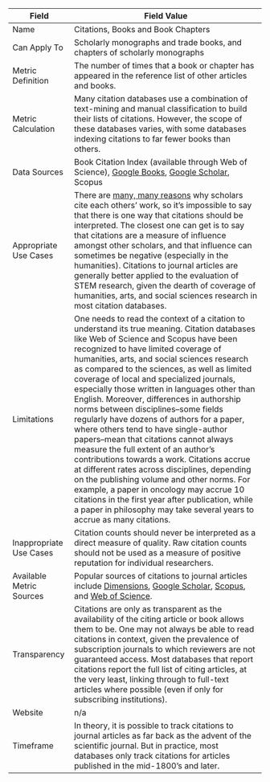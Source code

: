 | Field | Field Value |
|------------------------------|-------------------------------------------------|
| Name | Citations, Books and Book Chapters
| Can Apply To |  Scholarly monographs and trade books, and chapters of scholarly monographs
| Metric Definition | The number of times that a book or chapter has appeared in the reference list of other articles and books.
| Metric Calculation | Many citation databases use a combination of text-mining and manual classification to build their lists of citations. However, the scope of these databases varies, with some databases indexing citations to far fewer books than others.
| Data Sources | Book Citation Index (available through Web of Science), [Google Books](https://books.google.com/), [Google Scholar](https://scholar.google.com/), Scopus
| Appropriate Use Cases | There are [many, many reasons](https://books.google.com/books/about/The_Citation_Process.html?id=bfLgAAAAMAAJ) why scholars cite each others’ work, so it’s impossible to say that there is one way that citations should be interpreted. The closest one can get is to say that citations are a measure of influence amongst other scholars, and that influence can sometimes be negative (especially in the humanities). Citations to journal articles are generally better applied to the evaluation of STEM research, given the dearth of coverage of humanities, arts, and social sciences research in most citation databases.
| Limitations | One needs to read the context of a citation to understand its true meaning. Citation databases like Web of Science and Scopus have been recognized to have limited coverage of humanities, arts, and social sciences research as compared to the sciences, as well as limited coverage of local and specialized journals, especially those written in languages other than English. Moreover, differences in authorship norms between disciplines–some fields regularly have dozens of authors for a paper, where others tend to have single-author papers–mean that citations cannot always measure the full extent of an author’s contributions towards a work. Citations accrue at different rates across disciplines, depending on the publishing volume and other norms. For example, a paper in oncology may accrue 10 citations in the first year after publication, while a paper in philosophy may take several years to accrue as many citations.
| Inappropriate Use Cases | Citation counts should never be interpreted as a direct measure of quality. Raw citation counts should not be used as a measure of positive reputation for individual researchers.
| Available Metric Sources | Popular sources of citations to journal articles include [Dimensions](https://app.dimensions.ai/discover/publication), [Google Scholar](http://scholar.google.com/), [Scopus](https://www.elsevier.com/solutions/scopus), and [Web of Science](http://wokinfo.com/).
| Transparency | Citations are only as transparent as the availability of the citing article or book allows them to be. One may not always be able to read citations in context, given the prevalence of subscription journals to which reviewers are not guaranteed access. Most databases that report citations report the full list of citing articles, at the very least, linking through to full-text articles where possible (even if only for subscribing institutions).
| Website | n/a
| Timeframe |  In theory, it is possible to track citations to journal articles as far back as the advent of the scientific journal. But in practice, most databases only track citations for articles published in the mid-1800’s and later.
